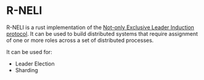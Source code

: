 # R-NELI

R-NELI is a rust implementation of the [Not-only Exclusive Leader Induction protocol](https://github.com/obsidiandynamics/neli). It can be used to build distributed systems that require assignment of one or more roles across a set of distributed processes.

It can be used for:

- Leader Election
- Sharding
